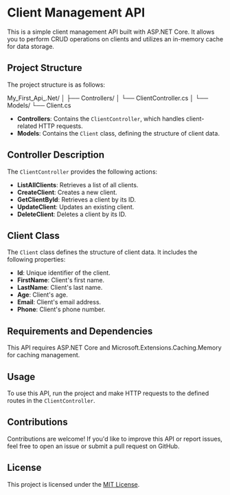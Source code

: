 ﻿# Client Management API

This is a simple client management API built with ASP.NET Core. It allows you to perform CRUD operations on clients and utilizes an in-memory cache for data storage.

## Project Structure

The project structure is as follows:

My_First_Api_.Net/
│
├── Controllers/
│ └── ClientController.cs
│
└── Models/
└── Client.cs


- **Controllers**: Contains the `ClientController`, which handles client-related HTTP requests.
- **Models**: Contains the `Client` class, defining the structure of client data.

## Controller Description

The `ClientController` provides the following actions:

- **ListAllClients**: Retrieves a list of all clients.
- **CreateClient**: Creates a new client.
- **GetClientById**: Retrieves a client by its ID.
- **UpdateClient**: Updates an existing client.
- **DeleteClient**: Deletes a client by its ID.

## Client Class

The `Client` class defines the structure of client data. It includes the following properties:

- **Id**: Unique identifier of the client.
- **FirstName**: Client's first name.
- **LastName**: Client's last name.
- **Age**: Client's age.
- **Email**: Client's email address.
- **Phone**: Client's phone number.

## Requirements and Dependencies

This API requires ASP.NET Core and Microsoft.Extensions.Caching.Memory for caching management.

## Usage

To use this API, run the project and make HTTP requests to the defined routes in the `ClientController`.

## Contributions

Contributions are welcome! If you'd like to improve this API or report issues, feel free to open an issue or submit a pull request on GitHub.

## License

This project is licensed under the [MIT License](LICENSE).

